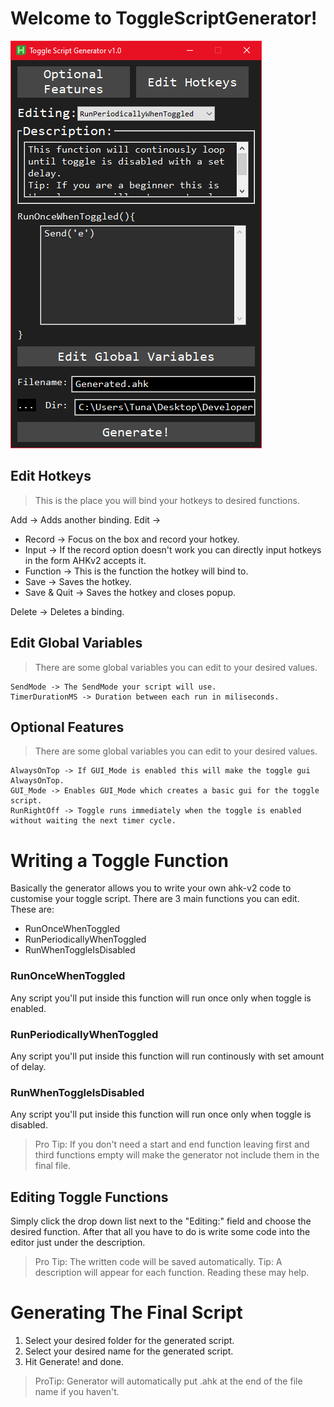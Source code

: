 # Welcome to ToggleScriptGenerator!
![Screenshot](assets/screenshots/ToggleScriptGenerator.png)
## Edit Hotkeys
>  This is the place you will bind your hotkeys to desired functions.

Add -> Adds another binding.
Edit ->

- Record -> Focus on the box and record your hotkey.
- Input -> If the record option doesn't work you can directly input hotkeys in the form AHKv2 accepts it.
- Function -> This is the function the hotkey will bind to.
- Save -> Saves the hotkey.
- Save & Quit -> Saves the hotkey and closes popup.

Delete -> Deletes a binding.

## Edit Global Variables
> There are some global variables you can edit to your desired values.
```
SendMode -> The SendMode your script will use.
TimerDurationMS -> Duration between each run in miliseconds.
```

## Optional Features
> There are some global variables you can edit to your desired values.
```
AlwaysOnTop -> If GUI_Mode is enabled this will make the toggle gui AlwaysOnTop.
GUI_Mode -> Enables GUI_Mode which creates a basic gui for the toggle script.
RunRightOff -> Toggle runs immediately when the toggle is enabled without waiting the next timer cycle.
```

# Writing a Toggle Function
Basically the generator allows you to write your own ahk-v2 code to customise your toggle script.
There are 3 main functions you can edit. These are:
- RunOnceWhenToggled
- RunPeriodicallyWhenToggled
- RunWhenToggleIsDisabled
### RunOnceWhenToggled
Any script you'll put inside this function will run once only when toggle is enabled.
### RunPeriodicallyWhenToggled
Any script you'll put inside this function will run continously with set amount of delay.
### RunWhenToggleIsDisabled
Any script you'll put inside this function will run once only when toggle is disabled.

> Pro Tip: If you don't need a start and end function leaving first and third functions empty will make the generator not include them in the final file.

## Editing Toggle Functions
Simply click the drop down list next to the "Editing:" field and choose the desired function.
After that all you have to do is write some code into the editor just under the description.
> Pro Tip: The written code will be saved automatically.
> Tip: A description will appear for each function. Reading these may help.

# Generating The Final Script
1. Select your desired folder for the generated script.
2. Select your desired name for the generated script.
3. Hit Generate! and done.
> ProTip: Generator will automatically put .ahk at the end of the file name if you haven't.
